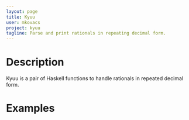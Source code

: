 ```yaml
---
layout: page
title: Kyuu
user: mkovacs
project: kyuu
tagline: Parse and print rationals in repeating decimal form.
---
```


# Description

Kyuu is a pair of Haskell functions to handle rationals in repeated decimal form.

# Examples
